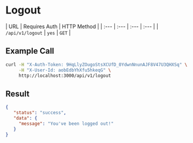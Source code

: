 # Logout

| URL | Requires Auth | HTTP Method |
| :--- | :--- | :--- | :--- |
| `/api/v1/logout` | `yes` | `GET` |

## Example Call

```bash
curl -H "X-Auth-Token: 9HqLlyZOugoStsXCUfD_0YdwnNnunAJF8V47U3QHXSq" \
     -H "X-User-Id: aobEdbYhXfu5hkeqG" \
     http://localhost:3000/api/v1/logout
```

## Result

```json
{
   "status": "success",
   "data": {
     "message": "You've been logged out!"
   }
}
```
